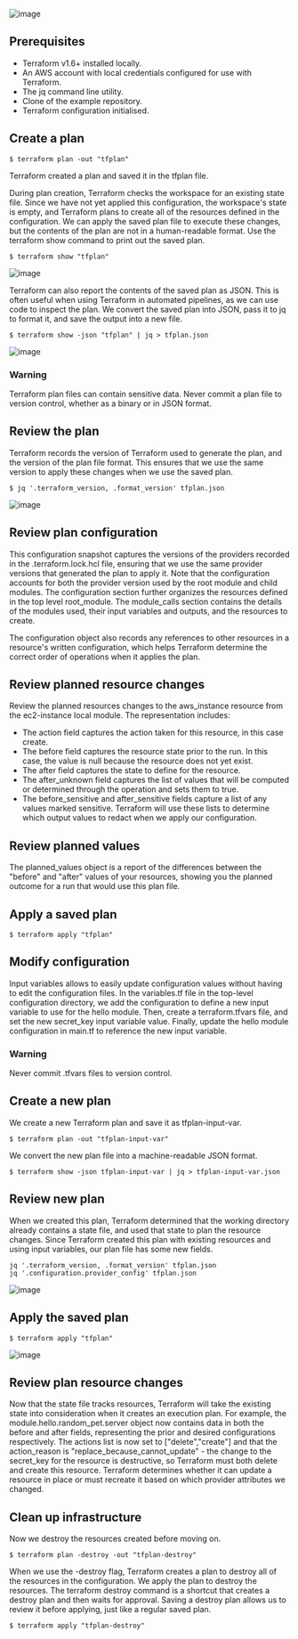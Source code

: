 ![image](https://github.com/ZCHAnalytics/terraform-modules/assets/146954022/48828b1e-cdd7-4289-8924-cde98f188196)

## Prerequisites
- Terraform v1.6+ installed locally.
- An AWS account with local credentials configured for use with Terraform.
- The jq command line utility.
- Clone of the example repository.
- Terraform configuration initialised.

## Create a plan
```hcl
$ terraform plan -out "tfplan"
```
Terraform created a plan and saved it in the tfplan file.

During plan creation, Terraform checks the workspace for an existing state file. Since we have not yet applied this configuration, the workspace's state is empty, and Terraform plans to create all of the resources defined in the configuration. We can apply the saved plan file to execute these changes, but the contents of the plan are not in a human-readable format. Use the terraform show command to print out the saved plan.
```hcl
$ terraform show "tfplan"
```

![image](https://github.com/ZCHAnalytics/terraform-modules/assets/146954022/83a7b6b9-e042-4162-a040-e95529b572b6)

Terraform can also report the contents of the saved plan as JSON. This is often useful when using Terraform in automated pipelines, as we can use code to inspect the plan. We convert the saved plan into JSON, pass it to jq to format it, and save the output into a new file.
```hcl
$ terraform show -json "tfplan" | jq > tfplan.json
```

![image](https://github.com/ZCHAnalytics/terraform-modules/assets/146954022/fb3ca5c5-9058-4ab0-88ba-ef5612268650)

### Warning
Terraform plan files can contain sensitive data. Never commit a plan file to version control, whether as a binary or in JSON format.

## Review the plan
Terraform records the version of Terraform used to generate the plan, and the version of the plan file format. This ensures that we use the same version to apply these changes when we use the saved plan.
```hcl
$ jq '.terraform_version, .format_version' tfplan.json
```

![image](https://github.com/ZCHAnalytics/terraform-modules/assets/146954022/72985d06-4830-42af-ab7e-22b42460830c)

## Review plan configuration
This configuration snapshot captures the versions of the providers recorded in the .terraform.lock.hcl file, ensuring that we use the same provider versions that generated the plan to apply it. Note that the configuration accounts for both the provider version used by the root module and child modules. The configuration section further organizes the resources defined in the top level root_module. The module_calls section contains the details of the modules used, their input variables and outputs, and the resources to create.

The configuration object also records any references to other resources in a resource's written configuration, which helps Terraform determine the correct order of operations when it applies the plan.

## Review planned resource changes
Review the planned resources changes to the aws_instance resource from the ec2-instance local module. The representation includes:
- The action field captures the action taken for this resource, in this case create.
- The before field captures the resource state prior to the run. In this case, the value is null because the resource does not yet exist.
- The after field captures the state to define for the resource.
- The after_unknown field captures the list of values that will be computed or determined through the operation and sets them to true.
- The before_sensitive and after_sensitive fields capture a list of any values marked sensitive. Terraform will use these lists to determine which output values to redact when we apply our configuration.

## Review planned values
The planned_values object is a report of the differences between the "before" and "after" values of your resources, showing you the planned outcome for a run that would use this plan file.

## Apply a saved plan
```hcl
$ terraform apply "tfplan"
```
## Modify configuration
Input variables allows to easily update configuration values without having to edit the configuration files. In the variables.tf file in the top-level configuration directory, we add the configuration to define a new input variable to use for the hello module. Then, create a terraform.tfvars file, and set the new secret_key input variable value. Finally, update the hello module configuration in main.tf to reference the new input variable.

### Warning
Never commit .tfvars files to version control.

## Create a new plan
We create a new Terraform plan and save it as tfplan-input-var.
```hcl
$ terraform plan -out "tfplan-input-var"
```
We convert the new plan file into a machine-readable JSON format.
```hcl
$ terraform show -json tfplan-input-var | jq > tfplan-input-var.json
```
## Review new plan
When we created this plan, Terraform determined that the working directory already contains a state file, and used that state to plan the resource changes.
Since Terraform created this plan with existing resources and using input variables, our plan file has some new fields.
```jq
jq '.terraform_version, .format_version' tfplan.json
jq '.configuration.provider_config' tfplan.json
```
![image](https://github.com/ZCHAnalytics/terraform-modules/assets/146954022/f27b5668-871a-4718-a5cf-fb18fdfd413f)

## Apply the saved plan
```hcl
$ terraform apply "tfplan"
```
![image](https://github.com/ZCHAnalytics/terraform-modules/assets/146954022/a42b52d7-5157-40ae-9483-7a2cb1b1de55)

## Review plan resource changes
Now that the state file tracks resources, Terraform will take the existing state into consideration when it creates an execution plan. For example, the module.hello.random_pet.server object now contains data in both the before and after fields, representing the prior and desired configurations respectively. The actions list is now set to ["delete","create"] and that the action_reason is "replace_because_cannot_update" - the change to the secret_key for the resource is destructive, so Terraform must both delete and create this resource. Terraform determines whether it can update a resource in place or must recreate it based on which provider attributes we changed.

## Clean up infrastructure
Now we destroy the resources created before moving on.
```hcl
$ terraform plan -destroy -out "tfplan-destroy"
```
When we use the -destroy flag, Terraform creates a plan to destroy all of the resources in the configuration. We apply the plan to destroy the resources. The terraform destroy command is a shortcut that creates a destroy plan and then waits for approval. Saving a destroy plan allows us to review it before applying, just like a regular saved plan. 
```hcl
$ terraform apply "tfplan-destroy"
```
